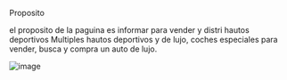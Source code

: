 Proposito 

el proposito de la paguina es informar para vender y distri hautos deportivos
Multiples hautos deportivos y de lujo, coches especiales para vender, busca y compra un auto de lujo.

![image](https://user-images.githubusercontent.com/100097825/159185622-58beb733-2c5a-4906-b191-f828b06afd8a.png)
